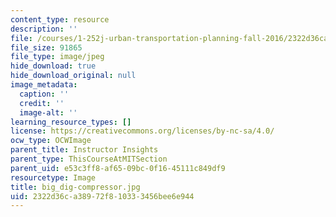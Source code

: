 ```yaml
---
content_type: resource
description: ''
file: /courses/1-252j-urban-transportation-planning-fall-2016/2322d36ca38972f810333456bee6e944_big_dig-compressor.jpg
file_size: 91865
file_type: image/jpeg
hide_download: true
hide_download_original: null
image_metadata:
  caption: ''
  credit: ''
  image-alt: ''
learning_resource_types: []
license: https://creativecommons.org/licenses/by-nc-sa/4.0/
ocw_type: OCWImage
parent_title: Instructor Insights
parent_type: ThisCourseAtMITSection
parent_uid: e53c3ff8-af65-09bc-0f16-45111c849df9
resourcetype: Image
title: big_dig-compressor.jpg
uid: 2322d36c-a389-72f8-1033-3456bee6e944
---
```

